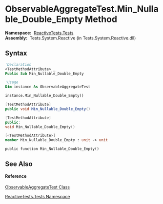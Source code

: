 # ObservableAggregateTest.Min\_Nullable\_Double\_Empty Method

**Namespace:**  [ReactiveTests.Tests](ReactiveTests.Tests\ReactiveTests.Tests.md)  
**Assembly:**  Tests.System.Reactive (in Tests.System.Reactive.dll)

## Syntax

```vb
'Declaration
<TestMethodAttribute> _
Public Sub Min_Nullable_Double_Empty
```

```vb
'Usage
Dim instance As ObservableAggregateTest

instance.Min_Nullable_Double_Empty()
```

```csharp
[TestMethodAttribute]
public void Min_Nullable_Double_Empty()
```

```c++
[TestMethodAttribute]
public:
void Min_Nullable_Double_Empty()
```

```fsharp
[<TestMethodAttribute>]
member Min_Nullable_Double_Empty : unit -> unit 
```

```jscript
public function Min_Nullable_Double_Empty()
```

## See Also

#### Reference

[ObservableAggregateTest Class](ObservableAggregateTest\ObservableAggregateTest.md)

[ReactiveTests.Tests Namespace](ReactiveTests.Tests\ReactiveTests.Tests.md)




